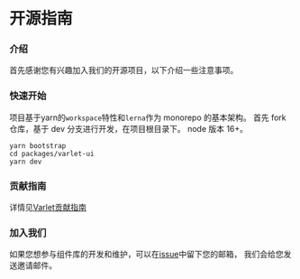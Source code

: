 # 开源指南

### 介绍
首先感谢您有兴趣加入我们的开源项目，以下介绍一些注意事项。

### 快速开始
项目基于yarn的`workspace`特性和`lerna`作为 monorepo 的基本架构。
首先 fork 仓库，基于 dev 分支进行开发，在项目根目录下。
node 版本 16+。

```shell
yarn bootstrap
cd packages/varlet-ui
yarn dev
```

### 贡献指南
详情见[Varlet贡献指南](https://github.com/haoziqaq/varlet/blob/dev/.github/CONTRIBUTING.md)

### 加入我们

如果您想参与组件库的开发和维护，可以在[issue](https://github.com/haoziqaq/varlet/issues)中留下您的邮箱，
我们会给您发送邀请邮件。